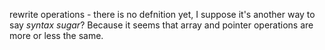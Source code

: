 rewrite operations - there is no defnition yet, I suppose it's another way to say *syntax sugar*? Because it seems that array and pointer operations are more or less the same.